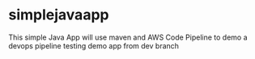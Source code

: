 # simplejavaapp
This simple Java App will use maven and AWS Code Pipeline to demo a devops pipeline
testing
demo app from dev branch

